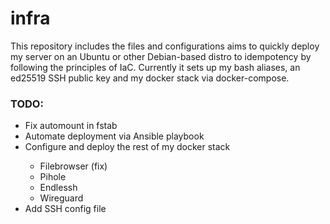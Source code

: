 <h1>infra</h1>
<p>This repository includes the files and configurations aims to quickly deploy my server on an Ubuntu or other Debian-based distro to idempotency by following the principles of IaC.<brA>
Currently it sets up my bash aliases, an ed25519 SSH public key and my docker stack via docker-compose.</p>

<h3>TODO:</h3>
<ul>
    <li> Fix automount in fstab</li>
    <li> Automate deployment via Ansible playbook</li>
    <li> Configure and deploy the rest of my docker stack </li>
    <ul>
        <li>Filebrowser (fix)</li>
        <li>Pihole</li>
        <li>Endlessh</li>
        <li>Wireguard</li>
    </ul>
    <li> Add SSH config file </li>
<ul>
